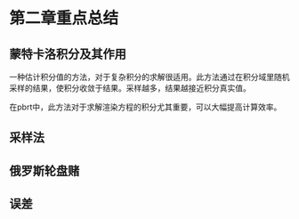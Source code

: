 # 第二章重点总结

## 蒙特卡洛积分及其作用

一种估计积分值的方法，对于复杂积分的求解很适用。此方法通过在积分域里随机采样的结果，使积分收敛于结果。采样越多，结果越接近积分真实值。

在pbrt中，此方法对于求解渲染方程的积分尤其重要，可以大幅提高计算效率。

## 采样法

## 俄罗斯轮盘赌

## 误差